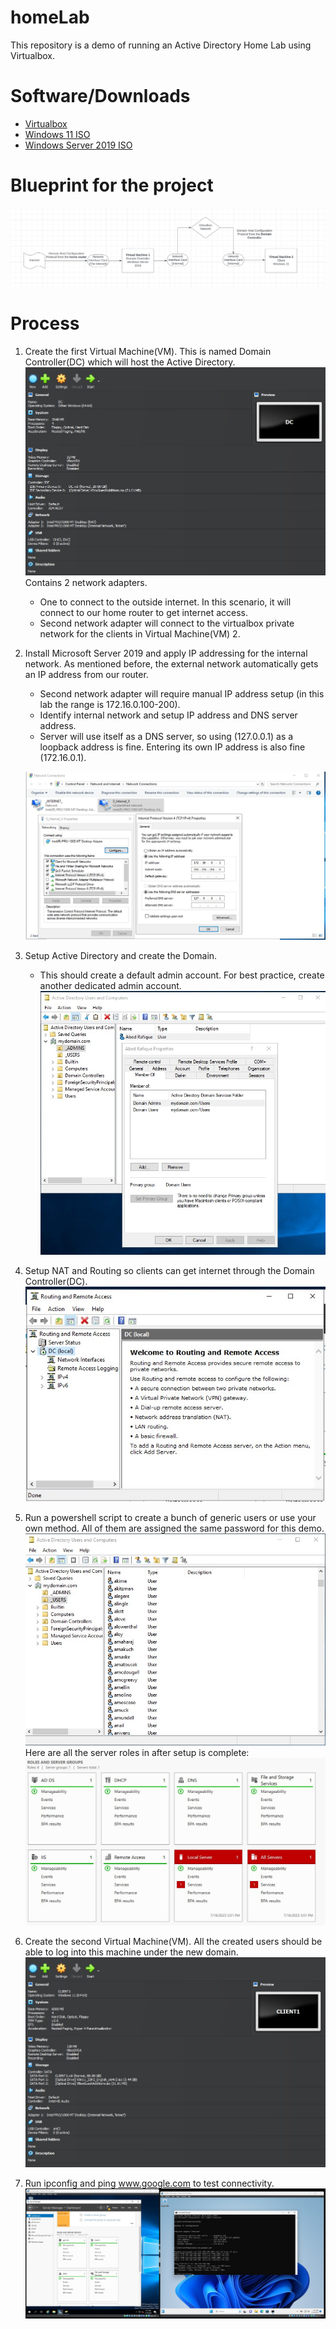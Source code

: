 # homeLab

This repository is a demo of running an Active Directory Home Lab using Virtualbox. 

# Software/Downloads
* [Virtualbox](https://www.virtualbox.org/)
* [Windows 11 ISO](https://www.microsoft.com/software-download/windows11)
* [Windows Server 2019 ISO](https://www.microsoft.com/en-us/evalcenter/download-windows-server-2019)

# Blueprint for the project

![Blueprint of the entire homelab setup](images/blueprint.jpg)

# Process
1) Create the first Virtual Machine(VM). This is named Domain Controller(DC) which will host the Active Directory.
   ![](images/domainControllerVM.jpg)
   Contains 2 network adapters.
   * One to connect to the outside internet. In this scenario, it will connect to our home router to get internet access.
   * Second network adapter will connect to the virtualbox private network for the clients in Virtual Machine(VM) 2.
2) Install Microsoft Server 2019 and apply IP addressing for the internal network. As mentioned before, the external network automatically gets an IP address from our router.
   * Second network adapter will require manual IP address setup (in this lab the range is 172.16.0.100-200).
   * Identify internal network and setup IP address and DNS server address.
   * Server will use itself as a DNS server, so using (127.0.0.1) as a loopback address is fine. Entering its own IP address is also fine (172.16.0.1).

   ![](images/internal_NIC_IP.jpg)
3) Setup Active Directory and create the Domain.
   * This should create a default admin account. For best practice, create another dedicated admin account.
   ![](images/dedicated_Domain_Admin_Account.jpg)
4) Setup NAT and Routing so clients can get internet through the Domain Controller(DC).
   ![](images/routing_RemoteAccess_NAT.jpg)
5) Run a powershell script to create a bunch of generic users or use your own method. All of them are assigned the same password for this demo.
   ![](images/powershellUsers.jpg)
   Here are all the server roles in after setup is complete:
   ![](images/serverRoles.jpg)
7) Create the second Virtual Machine(VM). All the created users should be able to log into this machine under the new domain.
   ![](images/clientVM.jpg)
8) Run ipconfig and ping www.google.com to test connectivity.
   ![](images/success.jpg)

